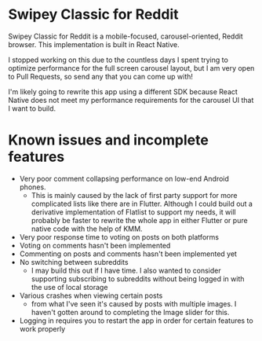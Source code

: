 # Swipey Classic for Reddit
Swipey Classic for Reddit is a mobile-focused, carousel-oriented, Reddit browser. This implementation is built in React Native.

I stopped working on this due to the countless days I spent trying to optimize performance for the full screen carousel layout, but I am very open to Pull Requests, so send any that you can come up with!

I'm likely going to rewrite this app using a different SDK because React Native does not meet my performance requirements for the carousel UI that I want to build.

# Known issues and incomplete features

 - Very poor comment collapsing performance on low-end Android phones. 
	 - This is mainly caused by the lack of first party support for more complicated lists like there are in Flutter. Although I could build out a derivative implementation of Flatlist to support my needs, it will probably be faster to rewrite the whole app in either Flutter or pure native code with the help of KMM.
 - Very poor response time to voting on posts on both platforms
 - Voting on comments hasn't been implemented
 - Commenting on posts and comments hasn't been implemented yet
 - No switching between subreddits
	 - I may build this out if I have time. I also wanted to consider supporting subscribing to subreddits without being logged in with the use of local storage
 - Various crashes when viewing certain posts 
	 - from what I've seen it's caused by posts with multiple images. I haven't gotten around to completing the Image slider for this.
 - Logging in requires you to restart the app in order for certain features to work properly
